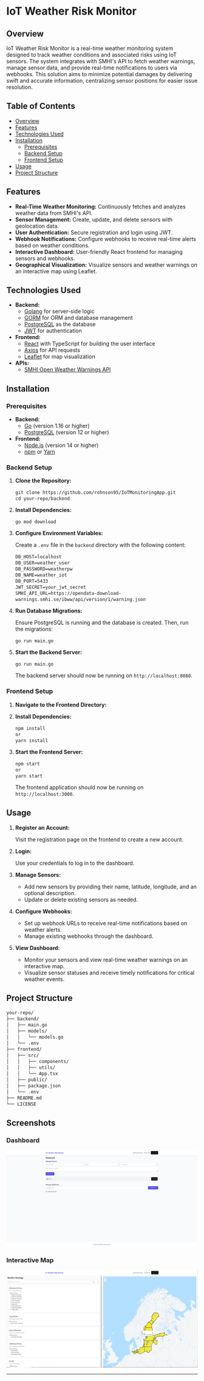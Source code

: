 # IoT Weather Risk Monitor

## Overview

IoT Weather Risk Monitor is a real-time weather monitoring system designed to track weather conditions and associated risks using IoT sensors. The system integrates with SMHI's API to fetch weather warnings, manage sensor data, and provide real-time notifications to users via webhooks. This solution aims to minimize potential damages by delivering swift and accurate information, centralizing sensor positions for easier issue resolution.

## Table of Contents

- [Overview](#overview)
- [Features](#features)
- [Technologies Used](#technologies-used)
- [Installation](#installation)
  - [Prerequisites](#prerequisites)
  - [Backend Setup](#backend-setup)
  - [Frontend Setup](#frontend-setup)
- [Usage](#usage)
- [Project Structure](#project-structure)

## Features

- **Real-Time Weather Monitoring:** Continuously fetches and analyzes weather data from SMHI's API.
- **Sensor Management:** Create, update, and delete sensors with geolocation data.
- **User Authentication:** Secure registration and login using JWT.
- **Webhook Notifications:** Configure webhooks to receive real-time alerts based on weather conditions.
- **Interactive Dashboard:** User-friendly React frontend for managing sensors and webhooks.
- **Geographical Visualization:** Visualize sensors and weather warnings on an interactive map using Leaflet.

## Technologies Used

- **Backend:**
  - [Golang](https://golang.org/) for server-side logic
  - [GORM](https://gorm.io/) for ORM and database management
  - [PostgreSQL](https://www.postgresql.org/) as the database
  - [JWT](https://jwt.io/) for authentication
- **Frontend:**
  - [React](https://reactjs.org/) with TypeScript for building the user interface
  - [Axios](https://axios-http.com/) for API requests
  - [Leaflet](https://leafletjs.com/) for map visualization
- **APIs:**
  - [SMHI Open Weather Warnings API](https://opendata.smhi.se/apidocs/)

## Installation

### Prerequisites

- **Backend:**
  - [Go](https://golang.org/doc/install) (version 1.16 or higher)
  - [PostgreSQL](https://www.postgresql.org/download/) (version 12 or higher)
- **Frontend:**
  - [Node.js](https://nodejs.org/en/download/) (version 14 or higher)
  - [npm](https://www.npmjs.com/get-npm) or [Yarn](https://yarnpkg.com/getting-started/install)

### Backend Setup

1. **Clone the Repository:**

       git clone https://github.com/rohnson95/IoTMonitoringApp.git  
       cd your-repo/backend

2. **Install Dependencies:**

       go mod download

3. **Configure Environment Variables:**

   Create a `.env` file in the `backend` directory with the following content:

       DB_HOST=localhost  
       DB_USER=weather_user  
       DB_PASSWORD=weatherpw  
       DB_NAME=weather_iot  
       DB_PORT=5433  
       JWT_SECRET=your_jwt_secret  
       SMHI_API_URL=https://opendata-download-warnings.smhi.se/ibww/api/version/1/warning.json

4. **Run Database Migrations:**

   Ensure PostgreSQL is running and the database is created. Then, run the migrations:

       go run main.go

5. **Start the Backend Server:**

       go run main.go

   The backend server should now be running on `http://localhost:8080`.

### Frontend Setup

1. **Navigate to the Frontend Directory:**
2. **Install Dependencies:**

       npm install  
       or  
       yarn install


3. **Start the Frontend Server:**

       npm start  
       or  
       yarn start

   The frontend application should now be running on `http://localhost:3000`.

## Usage

1. **Register an Account:**

   Visit the registration page on the frontend to create a new account.

2. **Login:**

   Use your credentials to log in to the dashboard.

3. **Manage Sensors:**

   - Add new sensors by providing their name, latitude, longitude, and an optional description.
   - Update or delete existing sensors as needed.

4. **Configure Webhooks:**

   - Set up webhook URLs to receive real-time notifications based on weather alerts.
   - Manage existing webhooks through the dashboard.

5. **View Dashboard:**

   - Monitor your sensors and view real-time weather warnings on an interactive map.
   - Visualize sensor statuses and receive timely notifications for critical weather events.

## Project Structure

    your-repo/  
    ├── backend/  
    │   ├── main.go  
    │   ├── models/  
    │   │   └── models.go  
    │   └── .env  
    ├── frontend/  
    │   ├── src/  
    │   │   ├── components/  
    │   │   ├── utils/  
    │   │   └── App.tsx  
    │   ├── public/  
    │   ├── package.json  
    │   └── .env  
    ├── README.md  
    └── LICENSE


## Screenshots

### Dashboard

![Dashboard Screenshot](./src/screenshots/dashboard.png)

### Interactive Map

![Interactive Map Screenshot](./src/screenshots/map.png)


---
